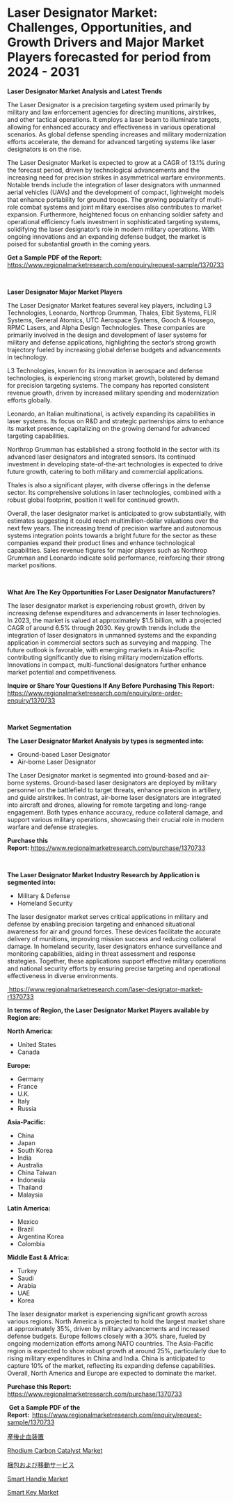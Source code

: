 <p><h1>Laser Designator Market: Challenges, Opportunities, and Growth Drivers and Major Market Players forecasted for period from 2024 - 2031</h1></p><p><strong>Laser Designator Market Analysis and Latest Trends</strong></p>
<p><p>The Laser Designator is a precision targeting system used primarily by military and law enforcement agencies for directing munitions, airstrikes, and other tactical operations. It employs a laser beam to illuminate targets, allowing for enhanced accuracy and effectiveness in various operational scenarios. As global defense spending increases and military modernization efforts accelerate, the demand for advanced targeting systems like laser designators is on the rise.</p><p>The Laser Designator Market is expected to grow at a CAGR of 13.1% during the forecast period, driven by technological advancements and the increasing need for precision strikes in asymmetrical warfare environments. Notable trends include the integration of laser designators with unmanned aerial vehicles (UAVs) and the development of compact, lightweight models that enhance portability for ground troops. The growing popularity of multi-role combat systems and joint military exercises also contributes to market expansion. Furthermore, heightened focus on enhancing soldier safety and operational efficiency fuels investment in sophisticated targeting systems, solidifying the laser designator’s role in modern military operations. With ongoing innovations and an expanding defense budget, the market is poised for substantial growth in the coming years.</p></p>
<p><strong>Get a Sample PDF of the Report:&nbsp;</strong> <a href="https://www.regionalmarketresearch.com/enquiry/request-sample/1370733">https://www.regionalmarketresearch.com/enquiry/request-sample/1370733</a></p>
<p>&nbsp;</p>
<p><strong>Laser Designator Major Market Players</strong></p>
<p><p>The Laser Designator Market features several key players, including L3 Technologies, Leonardo, Northrop Grumman, Thales, Elbit Systems, FLIR Systems, General Atomics, UTC Aerospace Systems, Gooch & Housego, RPMC Lasers, and Alpha Design Technologies. These companies are primarily involved in the design and development of laser systems for military and defense applications, highlighting the sector’s strong growth trajectory fueled by increasing global defense budgets and advancements in technology.</p><p>L3 Technologies, known for its innovation in aerospace and defense technologies, is experiencing strong market growth, bolstered by demand for precision targeting systems. The company has reported consistent revenue growth, driven by increased military spending and modernization efforts globally.</p><p>Leonardo, an Italian multinational, is actively expanding its capabilities in laser systems. Its focus on R&D and strategic partnerships aims to enhance its market presence, capitalizing on the growing demand for advanced targeting capabilities.</p><p>Northrop Grumman has established a strong foothold in the sector with its advanced laser designators and integrated sensors. Its continued investment in developing state-of-the-art technologies is expected to drive future growth, catering to both military and commercial applications.</p><p>Thales is also a significant player, with diverse offerings in the defense sector. Its comprehensive solutions in laser technologies, combined with a robust global footprint, position it well for continued growth.</p><p>Overall, the laser designator market is anticipated to grow substantially, with estimates suggesting it could reach multimillion-dollar valuations over the next few years. The increasing trend of precision warfare and autonomous systems integration points towards a bright future for the sector as these companies expand their product lines and enhance technological capabilities. Sales revenue figures for major players such as Northrop Grumman and Leonardo indicate solid performance, reinforcing their strong market positions.</p></p>
<p>&nbsp;</p>
<p><strong>What Are The Key Opportunities For Laser Designator Manufacturers?</strong></p>
<p><p>The laser designator market is experiencing robust growth, driven by increasing defense expenditures and advancements in laser technologies. In 2023, the market is valued at approximately $1.5 billion, with a projected CAGR of around 6.5% through 2030. Key growth trends include the integration of laser designators in unmanned systems and the expanding application in commercial sectors such as surveying and mapping. The future outlook is favorable, with emerging markets in Asia-Pacific contributing significantly due to rising military modernization efforts. Innovations in compact, multi-functional designators further enhance market potential and competitiveness.</p></p>
<p><strong>Inquire or Share Your Questions If Any Before Purchasing This Report:</strong> <a href="https://www.regionalmarketresearch.com/enquiry/pre-order-enquiry/1370733">https://www.regionalmarketresearch.com/enquiry/pre-order-enquiry/1370733</a></p>
<p>&nbsp;</p>
<p><strong>Market Segmentation</strong></p>
<p><strong>The Laser Designator Market Analysis by types is segmented into:</strong></p>
<p><ul><li>Ground-based Laser Designator</li><li>Air-borne Laser Designator</li></ul></p>
<p><p>The Laser Designator market is segmented into ground-based and air-borne systems. Ground-based laser designators are deployed by military personnel on the battlefield to target threats, enhance precision in artillery, and guide airstrikes. In contrast, air-borne laser designators are integrated into aircraft and drones, allowing for remote targeting and long-range engagement. Both types enhance accuracy, reduce collateral damage, and support various military operations, showcasing their crucial role in modern warfare and defense strategies.</p></p>
<p><strong>Purchase this Report:&nbsp;</strong><a href="https://www.regionalmarketresearch.com/purchase/1370733">https://www.regionalmarketresearch.com/purchase/1370733</a></p>
<p>&nbsp;</p>
<p><strong>The Laser Designator Market Industry Research by Application is segmented into:</strong></p>
<p><ul><li>Military & Defense</li><li>Homeland Security</li></ul></p>
<p><p>The laser designator market serves critical applications in military and defense by enabling precision targeting and enhanced situational awareness for air and ground forces. These devices facilitate the accurate delivery of munitions, improving mission success and reducing collateral damage. In homeland security, laser designators enhance surveillance and monitoring capabilities, aiding in threat assessment and response strategies. Together, these applications support effective military operations and national security efforts by ensuring precise targeting and operational effectiveness in diverse environments.</p></p>
<p><a href="https://www.regionalmarketresearch.com/laser-designator-market-r1370733">&nbsp;https://www.regionalmarketresearch.com/laser-designator-market-r1370733</a></p>
<p><strong>In terms of Region, the Laser Designator Market Players available by Region are:</strong></p>
<p>
    <p> <strong> North America: </strong>
        <ul>
            <li>United States</li>
            <li>Canada</li>
        </ul>
        </p> 
    <p> <strong> Europe: </strong>
        <ul>
            <li>Germany</li>
            <li>France</li>
            <li>U.K.</li>
            <li>Italy</li>
            <li>Russia</li>
        </ul>
        </p> 
    <p> <strong> Asia-Pacific: </strong>
        <ul>
            <li>China</li>
            <li>Japan</li>
            <li>South Korea</li>
            <li>India</li>
            <li>Australia</li>
            <li>China Taiwan</li>
            <li>Indonesia</li>
            <li>Thailand</li>
            <li>Malaysia</li>
        </ul>
        </p> 
    <p> <strong> Latin America: </strong>
        <ul>
            <li>Mexico</li>
            <li>Brazil</li>
            <li>Argentina Korea</li>
            <li>Colombia</li>
        </ul>
        </p> 
    <p> <strong> Middle East & Africa: </strong>
        <ul>
            <li>Turkey</li>
            <li>Saudi</li>
            <li>Arabia</li>
            <li>UAE</li>
            <li>Korea</li>
        </ul>
    </p>
    </p>
<p><p>The laser designator market is experiencing significant growth across various regions. North America is projected to hold the largest market share at approximately 35%, driven by military advancements and increased defense budgets. Europe follows closely with a 30% share, fueled by ongoing modernization efforts among NATO countries. The Asia-Pacific region is expected to show robust growth at around 25%, particularly due to rising military expenditures in China and India. China is anticipated to capture 10% of the market, reflecting its expanding defense capabilities. Overall, North America and Europe are expected to dominate the market.</p></p>
<p><strong>Purchase this Report: </strong><a href="https://www.regionalmarketresearch.com/purchase/1370733">https://www.regionalmarketresearch.com/purchase/1370733</a></p>
<p>&nbsp;<strong>Get a Sample PDF of the Report:&nbsp;&nbsp;</strong><a href="https://www.regionalmarketresearch.com/enquiry/request-sample/1370733">https://www.regionalmarketresearch.com/enquiry/request-sample/1370733</a></p>
<p><strong></strong></p>
<p><p><a href="https://medium.com/@solomonbode85/%E7%94%A3%E5%BE%8C%E6%AD%A2%E8%A1%80%E8%A3%85%E7%BD%AE%E5%B8%82%E5%A0%B4%E3%81%AF%E3%81%A9%E3%81%AE%E3%82%88%E3%81%86%E3%81%AB%E9%80%B2%E5%8C%96%E3%81%99%E3%82%8B%E3%81%A7%E3%81%97%E3%82%87%E3%81%86%E3%81%8B-2024%E5%B9%B4%E3%81%8B%E3%82%892031%E5%B9%B4%E3%81%BE%E3%81%A7%E3%81%AE%E5%B8%82%E5%A0%B4%E6%88%90%E9%95%B7%E5%88%86%E6%9E%90-7bc4de50a74c">産後止血装置</a></p><p><a href="https://medium.com/@gusstroentereyetus3555/global-rhodium-carbon-catalyst-market-trends-insights-into-growth-opportunities-and-challenges-227790e06c29?postPublishedType=repub">Rhodium Carbon Catalyst Market</a></p><p><a href="https://medium.com/@solomonbode85/2024%E5%B9%B4%E3%81%8B%E3%82%892031%E5%B9%B4%E3%81%BE%E3%81%A7%E3%81%AE%E6%9C%9F%E9%96%93%E3%81%AB11-6-%E3%81%AEcagr%E3%81%A7%E6%8B%A1%E5%A4%A7%E3%81%99%E3%82%8B%E5%BC%95%E8%B6%8A%E3%81%97%E3%82%B5%E3%83%BC%E3%83%93%E3%82%B9%E5%B8%82%E5%A0%B4%E3%81%AE%E8%A6%8F%E6%A8%A1%E3%81%AB%E9%96%A2%E3%81%99%E3%82%8B%E6%B4%9E%E5%AF%9F-c775876e5912?postPublishedType=repub">梱包および移動サービス</a></p><p><a href="https://www.linkedin.com/pulse/future-ready-strategic-insights-global-smart-handle-market-2024-57qlc">Smart Handle Market</a></p><p><a href="https://www.linkedin.com/pulse/global-smart-key-market-opportunities-forecast-period-from-wtyjc">Smart Key Market</a></p></p>